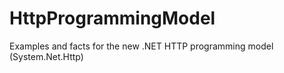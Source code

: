 HttpProgrammingModel
====================

Examples and facts for the new .NET HTTP programming model (System.Net.Http)
